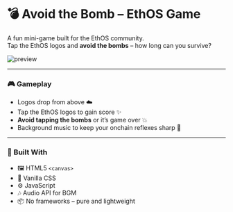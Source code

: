 # 💣 Avoid the Bomb – EthOS Game

A fun mini-game built for the EthOS community.  
Tap the EthOS logos and **avoid the bombs** – how long can you survive?

![preview](./assets/screenshot.png)

---

### 🎮 Gameplay

- Logos drop from above ☁️
- Tap the EthOS logos to gain score ✨
- **Avoid tapping the bombs** or it’s game over 💥
- Background music to keep your onchain reflexes sharp 🎵

---

### 🧪 Built With

- 🖼️ HTML5 `<canvas>`
- 🎨 Vanilla CSS
- ⚙️ JavaScript
- 🎶 Audio API for BGM
- 📦 No frameworks – pure and lightweight

